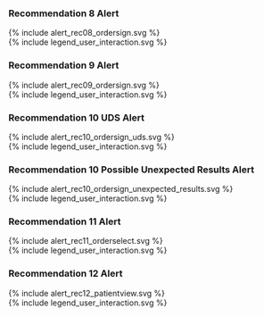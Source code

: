 ### Recommendation 8 Alert

<div>{% include alert_rec08_ordersign.svg %}</div>
<div>{% include legend_user_interaction.svg %}</div>

### Recommendation 9 Alert
<div>{% include alert_rec09_ordersign.svg %}</div>
<div>{% include legend_user_interaction.svg %}</div>

### Recommendation 10 UDS Alert

<div>{% include alert_rec10_ordersign_uds.svg %}</div>
<div>{% include legend_user_interaction.svg %}</div>

### Recommendation 10 Possible Unexpected Results Alert

<div>{% include alert_rec10_ordersign_unexpected_results.svg %}</div>
<div>{% include legend_user_interaction.svg %}</div>

### Recommendation 11 Alert

<div>{% include alert_rec11_orderselect.svg %}</div>
<div>{% include legend_user_interaction.svg %}</div>

### Recommendation 12 Alert

<div>{% include alert_rec12_patientview.svg %}</div>
<div>{% include legend_user_interaction.svg %}</div>